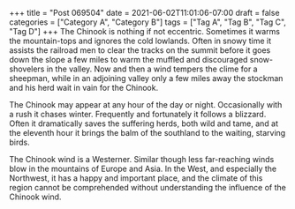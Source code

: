 +++
title = "Post 069504"
date = 2021-06-02T11:01:06-07:00
draft = false
categories = ["Category A", "Category B"]
tags = ["Tag A", "Tag B", "Tag C", "Tag D"]
+++
The Chinook is nothing if not eccentric. Sometimes it warms the mountain-tops and ignores the cold lowlands. Often in snowy time it assists the railroad men to clear the tracks on the summit before it goes down the slope a few miles to warm the muffled and discouraged snow-shovelers in the valley. Now and then a wind tempers the clime for a sheepman, while in an adjoining valley only a few miles away the stockman and his herd wait in vain for the Chinook.

The Chinook may appear at any hour of the day or night. Occasionally with a rush it chases winter. Frequently and fortunately it follows a blizzard. Often it dramatically saves the suffering herds, both wild and tame, and at the eleventh hour it brings the balm of the southland to the waiting, starving birds.

The Chinook wind is a Westerner. Similar though less far-reaching winds blow in the mountains of Europe and Asia. In the West, and especially the Northwest, it has a happy and important place, and the climate of this region cannot be comprehended without understanding the influence of the Chinook wind.
